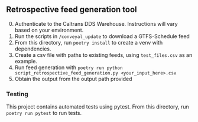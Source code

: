 ## Retrospective feed generation tool
0. Authenticate to the Caltrans DDS Warehouse. Instructions will vary based on your environment.
1. Run the scripts in `/conveyal_update` to download a GTFS-Schedule feed
2. From this directory, run `poetry install` to create a venv with dependencies.
3. Create a csv file with paths to existing feeds, using `test_files.csv` as an example.
4. Run feed generation with `poetry run python script_retrospective_feed_generation.py <your_input_here>.csv`
5. Obtain the output from the output path provided

### Testing
This project contains automated tests using pytest. From this directory, run `poetry run pytest` to run tests.